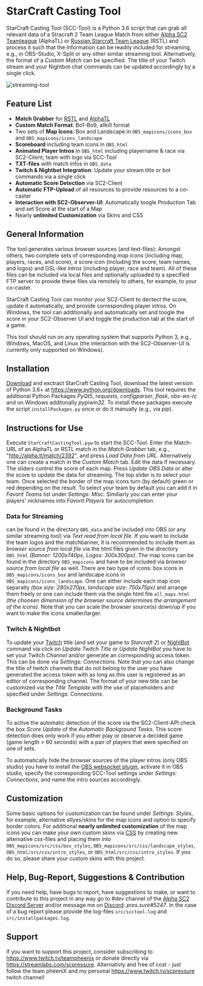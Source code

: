 # StarCraft Casting Tool
StarCraft Casting Tool (SCC-Tool) is a Python 3.6 script that can grab all relevant data of a Stracraft 2 Team League Match from either [Alpha SC2 Teamleague](http://alpha.tl/) (AlphaTL) or [Russian Starcraft Team League](http://hdgame.net/en/tournaments/list/tournament/rstl-12/) (RSTL) and process it such that the information can be readily included for streaming, e.g., in OBS-Studio, X-Split or any other similar streaming tool. Alternatively, the format of a *Custom Match* can be specified. The title of your Twitch stream and your Nightbot chat commands can be updated accordingly by a single click. 

![streaming-tool](https://user-images.githubusercontent.com/26044736/29998600-a3053222-902f-11e7-99c5-5f3055f9225b.png)

## Feature List

* **Match Grabber** for [RSTL](http://alpha.tl/) and [AlphaTL](http://hdgame.net/en/tournaments/list/tournament/rstl-12/)
* **Custom Match Format**: Bo1-Bo9, allkill format
* Two sets of **Map Icons**: Box and Landscape in `OBS_mapicons/icons_box` and `OBS_mapicons/icons_landscape`
* **Scoreboard** including team icons in `OBS_html`
* **Animated Player Intros** in `OBS_html` including playername & race via SC2-Client, team with logo via SCC-Tool 
* **TXT-files** with match infos in `OBS_data`
* **Twitch & Nightbot Integration**: Update your stream title or bot commands via a single click
* **Automatic Score Detection** via SC2-Client
* **Automatic FTP-Upload** of all resources to provide resources to a co-caster
* **Interaction with SC2-Observer-UI**: Automatically toogle Production Tab and set Score at the start of a Map
* Nearly **unlimited Customization** via Skins and CSS

## General Information
The tool generates various browser sources (and text-files): Amongst others, two complete sets of corresponding *map icons* (including map, players, races, and score), a score icon (including the score, team names, and logos) and GSL-like *intros* (including player, race and team). All of these files can be included via local files and optionally uploaded to a specified FTP server to provide these files via remotely to others, for example, to your co-caster.

StarCraft Casting Tool can monitor your SC2-Client to dectect the score, update it automatically, and provide corresponding player intros. On Windows, the tool can additionally and automatically set and toogle the score in your SC2-Observer UI and toggle the production tab at the start of a game.

This tool should run on any operating system that supports Python 3, e.g., Windows, MacOS, and Linux (the interaction with the SC2-Observer-UI is currently only supported on Windows).  

## Installation

[Download](https://github.com/teampheenix/StarCraft-Casting-Tool/archive/master.zip) and exctract StarCraft Casting Tool, download the latest version of Python 3.6+ at https://www.python.org/downloads. This tool requires the additional Python Packages *PyQt5*, *requests*, *configparser*, *flask*, *obs-ws-rc* and on Windows additonally *pypiwin32*. To install these packages execute the script `installPackages.py` once or do it manually (e.g., via *pip*).

## Instructions for Use

Execute `StarCraftCastingTool.pyw` to start the SCC-Tool. Enter the Match-URL of an AlphaTL or RSTL match in the *Match Grabber* tab, e.g., "http://alpha.tl/match/2392", and press *Load Data from URL*. Alternatively one can create a match in the *Custom Match* tab.  Edit the data if necessary. The sliders control the score of each map. Press *Update OBS Data* or alter the score to update the data for streaming. The top slider is to select *your* team. Once selected the border of the map icons turn (by default) green or red depending on the result. To select your team by default you can add it in *Favorit Teams* list under *Settings: Misc*. Similiarly you can enter your players' nicknames into *Favorit Players* for autocompletion.

### Data for Streaming
can be found in the directory `OBS_data` and be included into OBS (or any similar streaming tool) via *Text read from local file*. If you want to include the team logos and the matchbanner, it is recommended to include them as *browser source from local file* via the html files given in the directory `OBS_html` *(Banner: 1200x740px, Logos: 300x300px)*. The map icons can be found in the directory `OBS_mapicons` and have to be included via *browser source from local file* as well. There are two type of icons: box icons in `OBS_mapicons/icons_box` and landscape icons in `OBS_mapicons/icons_landscape`. One can either include each map icon separatly *(box size: 280x270px, landscape size: 750x75px)* and arrange them freely or one can include them via the single html file `all_maps.html` *(the choosen dimension of the browser source determines the arrangement of the icons)*. Note that you can scale the browser source(s) down/up if you want to make the icons smaller/larger.

### Twitch & Nightbot
To update your [Twitch](https://www.twitch.tv/) title (and set your game to *Starcraft 2*) or [NightBot](https://nightbot.tv/) command via click on *Update Twitch Title* or *Update NightBot* you have to set your Twitch *Channel* and/or generate an corresponding access token. This can be done via *Settings: Connections*. Note that you can also change the title of twitch channels that do not belong to the user you have generated the access token with as long as this user is registered as an editor of corresponding channel. The format of your new title can be customized via the *Title Template* with the use of placeholders and specified under *Settings: Connections*.

### Background Tasks
To active the automatic detection of the score via the SC2-Client-API check the box *Score Update* of the *Automatic Background Tasks*. This score detection does only work if you either play or observe a decided game (game length > 60 seconds) with a pair of players that were specified on one of sets. 

To automatically hide the browser sources of the player intros (only OBS studio) you have to install the [OBS websocket plugin](https://obsproject.com/forum/resources/obs-websocket-remote-control-of-obs-studio-made-easy.466/), activate it in OBS studio, specify the corresponding SCC-Tool settings under *Settings: Connections*, and name the intro sources accordingly.

## Customization

Some basic options for customization can be found under *Settings: Styles*, for example, alternative stlyes/skins for the map icons and option to specify border colors. For additional **nearly unlimited customization** of the map icons you can make your own custom skins via [CSS](https://www.w3schools.com/css/) by creating new alternative *css*-files and placing them into `OBS_mapicons/src/css/box_styles`, `OBS_mapicons/src/css/landscape_styles`, `OBS_html/src/css/intro_styles`, or `OBS_html/src/css/intro_styles`. If you do so, please share your custom skins with this project.

## Help, Bug-Report, Suggestions & Contribution

If you need help, have bugs to report, have suggestions to make, or want to contribute to this project in any way go to *#dev* channel of the [Alpha SC2 Discord Server](https://discordapp.com/invite/yRWNYr) and/or message me on [Discord](https://discordapp.com/): *pres.sure#5247*. In the case of a bug report please provide the log-files `src/scctool.log` and `src/installpackages.log`.

## Support

If you want to support this project, consider subscribing to https://www.twitch.tv/teampheenix or donate directly via https://streamlabs.com/scpressure. Alternativly and  free of cost - just follow the team pheeniX and my personal https://www.twitch.tv/scpressure twitch channel!

